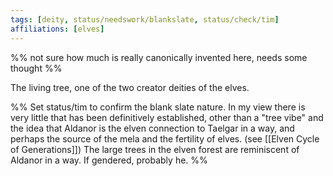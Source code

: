 ```yaml
---
tags: [deity, status/needswork/blankslate, status/check/tim]
affiliations: [elves]
---
```


%% not sure how much is really canonically invented here, needs some thought %%

The living tree, one of the two creator deities of the elves. 

%% Set status/tim to confirm the blank slate nature. In my view there is very little that has been definitively established, other than a "tree vibe" and the idea that Aldanor is the elven connection to Taelgar in a way, and perhaps the source of the mela and the fertility of elves. (see [[Elven Cycle of Generations]])
The large trees in the elven forest are reminiscent of Aldanor in a way. If gendered, probably he. 
%%